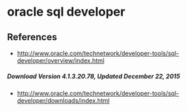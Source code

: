 # oracle sql developer

## References
* http://www.oracle.com/technetwork/developer-tools/sql-developer/overview/index.html

##### Download Version 4.1.3.20.78, Updated December 22, 2015
* http://www.oracle.com/technetwork/developer-tools/sql-developer/downloads/index.html
